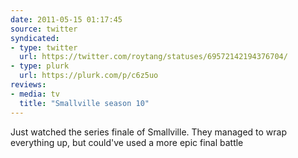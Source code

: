 ```yaml
---
date: 2011-05-15 01:17:45
source: twitter
syndicated:
- type: twitter
  url: https://twitter.com/roytang/statuses/69572142194376704/
- type: plurk
  url: https://plurk.com/p/c6z5uo
reviews:
- media: tv
  title: "Smallville season 10"
---
```


Just watched the series finale of Smallville. They managed to wrap everything up, but could've used a more epic final battle